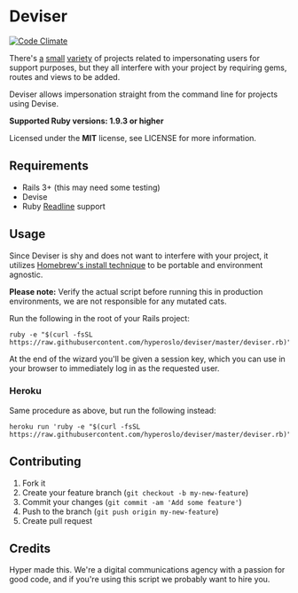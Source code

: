 # Deviser

[![Code Climate](https://img.shields.io/codeclimate/github/hyperoslo/deviser.svg?style=flat)](https://codeclimate.com/github/hyperoslo/deviser)

There's [a](https://github.com/rcook/user_impersonate2) [small](https://github.com/astrails/rails_admin_impersonate) [variety](https://github.com/ankane/pretender) of projects related to impersonating users for support
purposes, but they all interfere with your project by requiring gems, routes and
views to be added.

Deviser allows impersonation straight from the command line for projects using
Devise.

**Supported Ruby versions: 1.9.3 or higher**

Licensed under the **MIT** license, see LICENSE for more information.


## Requirements

- Rails 3+ (this may need some testing)
- Devise
- Ruby [Readline](http://www.ruby-doc.org/stdlib-1.9.3/libdoc/readline/rdoc/Readline.html) support


## Usage

Since Deviser is shy and does not want to interfere with your project, it utilizes
[Homebrew's install technique](http://brew.sh/#install) to be portable and environment agnostic.

**Please note:** Verify the actual script before running this in production
environments, we are not responsible for any mutated cats.

Run the following in the root of your Rails project:

    ruby -e "$(curl -fsSL https://raw.githubusercontent.com/hyperoslo/deviser/master/deviser.rb)"

At the end of the wizard you'll be given a session key, which you can use in your
browser to immediately log in as the requested user.


### Heroku

Same procedure as above, but run the following instead:

    heroku run 'ruby -e "$(curl -fsSL https://raw.githubusercontent.com/hyperoslo/deviser/master/deviser.rb)"'


## Contributing

1. Fork it
2. Create your feature branch (`git checkout -b my-new-feature`)
3. Commit your changes (`git commit -am 'Add some feature'`)
4. Push to the branch (`git push origin my-new-feature`)
5. Create pull request


## Credits

Hyper made this. We're a digital communications agency with a passion for good
code, and if you're using this script we probably want to hire you.
